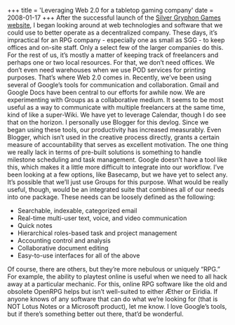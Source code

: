 +++
title = 'Leveraging Web 2.0 for a tabletop gaming company'
date = 2008-01-17
+++
After the successful launch of the [Silver Gryphon Games website](http://www.silvergryphongames.com), I began looking around at web technologies and software that we could use to better operate as a decentralized company. These days, it’s impractical for an RPG company - especially one as small as SGG - to keep offices and on-site staff. Only a select few of the larger companies do this. For the rest of us, it’s mostly a matter of keeping track of freelancers and perhaps one or two local resources. For that, we don’t need offices. We don’t even need warehouses when we use POD services for printing purposes. That’s where Web 2.0 comes in. Recently, we’ve been using several of Google’s tools for communication and collaboration. Gmail and Google Docs have been central to our efforts for awhile now. We are experimenting with Groups as a collaborative medium. It seems to be most useful as a way to communicate with multiple freelancers at the same time, kind of like a super-Wiki. We have yet to leverage Calendar, though I do see that on the horizon. I personally use Blogger for this devlog. Since we began using these tools, our productivity has increased measurably. Even Blogger, which isn’t used in the creative process directly, grants a certain measure of accountability that serves as excellent motivation. The one thing we really lack in terms of pre-built solutions is something to handle milestone scheduling and task management. Google doesn’t have a tool like this, which makes it a little more difficult to integrate into our workflow. I’ve been looking at a few options, like Basecamp, but we have yet to select any. It’s possible that we’ll just use Groups for this purpose. What would be really useful, though, would be an integrated suite that combines all of our needs into one package. These needs can be loosely defined as the following:

*   Searchable, indexable, categorized email
*   Real-time multi-user text, voice, and video communication
*   Quick notes
*   Hierarchical roles-based task and project management
*   Accounting control and analysis
*   Collaborative document editing
*   Easy-to-use interfaces for all of the above

Of course, there are others, but they’re more nebulous or uniquely “RPG.” For example, the ability to playtest online is useful when we need to all hack away at a particular mechanic. For this, online RPG software like the old and obsolete OpenRPG helps but isn’t well-suited to either Æther or Eiridia. If anyone knows of any software that can do what we’re looking for (that is NOT Lotus Notes or a Microsoft product), let me know. I love Google’s tools, but if there’s something better out there, that’d be wonderful.